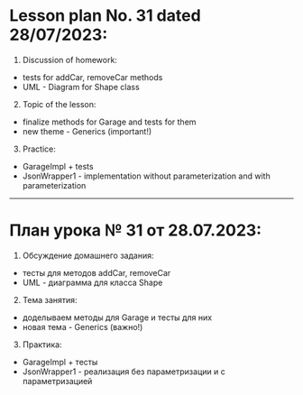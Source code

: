 # Lesson plan No. 31 dated 28/07/2023:

1. Discussion of homework:
- tests for addCar, removeCar methods
- UML - Diagram for Shape class

2. Topic of the lesson:
- finalize methods for Garage and tests for them
- new theme - Generics (important!)

3. Practice:
- GarageImpl + tests
- JsonWrapper1 - implementation without parameterization and with parameterization


______________________

# План урока № 31 от 28.07.2023:

1. Обсуждение домашнего задания:
- тесты для методов addCar, removeCar
- UML - диаграмма для класса Shape

2. Тема занятия:
- доделываем методы для Garage и тесты для них
- новая тема - Generics (важно!)

3. Практика:
- GarageImpl + тесты
- JsonWrapper1 - реализация без параметризации и с параметризацией






